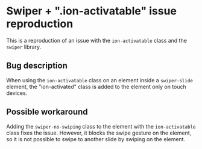 # Swiper + ".ion-activatable" issue reproduction

This is a reproduction of an issue with the `ion-activatable` class and the `swiper` library.

## Bug description

When using the `ion-activatable` class on an element inside a `swiper-slide` element, the "ion-activated" class is added to the element only on touch devices.

## Possible workaround

Adding the `swiper-no-swiping` class to the element with the `ion-activatable` class fixes the issue. However, it blocks the swipe gesture on the element, so it is not possible to swipe to another slide by swiping on the element.
